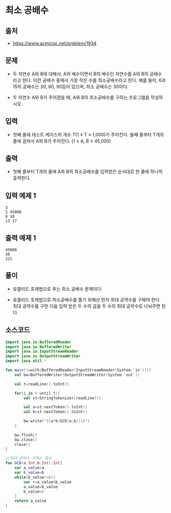 # 최소 공배수

## 출처

* https://www.acmicpc.net/problem/1934

## 문제

* 두 자연수 A와 B에 대해서, A의 배수이면서 B의 배수인 자연수를 A와 B의 공배수라고 한다. 이런 공배수 중에서 가장 작은 수를 최소공배수라고 한다. 예를 들어, 6과 15의 공배수는 30, 60, 90등이 있으며, 최소 공배수는 30이다.

* 두 자연수 A와 B가 주어졌을 때, A와 B의 최소공배수를 구하는 프로그램을 작성하시오.

## 입력

* 첫째 줄에 테스트 케이스의 개수 T(1 ≤ T ≤ 1,000)가 주어진다. 둘째 줄부터 T개의 줄에 걸쳐서 A와 B가 주어진다. (1 ≤ A, B ≤ 45,000)

## 출력

* 첫째 줄부터 T개의 줄에 A와 B의 최소공배수를 입력받은 순서대로 한 줄에 하나씩 출력한다.

## 입력 예제 1

```
3
1 45000
6 10
13 17
```

## 출력 예제 1

```
45000
30
221
```

## 풀이

* 유클리드 호제법으로 푸는 최소 공배수 문제이다.

* 유클리드 호제법으로 최소공배수를 풀기 위해선 먼저 최대 공약수를 구해야 한다. 최대 공약수를 구한 다음 입력 받은 두 수의 곱을 두 수의 최대 공약수로 나눠주면 된다.

## 소스코드

```kotlin
import java.io.BufferedReader
import java.io.BufferedWriter
import java.io.InputStreamReader
import java.io.OutputStreamWriter
import java.util.*

fun main()=with(BufferedReader(InputStreamReader(System.`in`))){
    val bw=BufferedWriter(OutputStreamWriter(System.`out`))

    val t=readLine().toInt()

    for(i in 0 until t){
        val st=StringTokenizer(readLine())

        val a=st.nextToken().toInt()
        val b=st.nextToken().toInt()

        bw.write("${a*b/GCD(a,b)}\n")
    }

    bw.flush()
    bw.close()
    close()
}

//최대 공약수 구하는 함수
fun GCD(a:Int,b:Int):Int{
    var a_value=a
    var b_value=b
    while(b_value!=0){
        var r=a_value%b_value
        a_value=b_value
        b_value=r
    }
    return a_value
}
```
